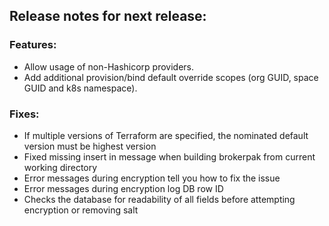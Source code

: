 ## Release notes for next release:

### Features:
- Allow usage of non-Hashicorp providers.
- Add additional provision/bind default override scopes (org GUID, space GUID and k8s namespace).

### Fixes:
- If multiple versions of Terraform are specified, the nominated default version must be highest version
- Fixed missing insert in message when building brokerpak from current working directory
- Error messages during encryption tell you how to fix the issue
- Error messages during encryption log DB row ID
- Checks the database for readability of all fields before attempting encryption or removing salt
